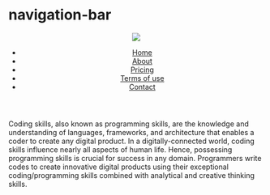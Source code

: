 # navigation-bar
<!DOCTYPE html>
<html>
    <head>
        <title>Navigation bar DEMO</title>
        <link rel="stylesheet" href="style.css">
    </head>
    <body>
        <header>
           <img src="https://codetheweb.blog/assets/img/icon2.png">
            <nav>
                <ul>
                    <li><a href="#">Home</a></li>
                    <li><a href="#">About</a></li>
                    <li><a href="#">Pricing</a></li>
                    <li><a href="#">Terms of use</a></li>
                    <li><a href="#">Contact</a></li>
                </ul>
            </nav>
        </header>
        <main>
            <p>Coding skills, also known as programming skills, are the knowledge and understanding of languages, frameworks, and architecture that enables a coder to create any digital product. In a digitally-connected world, coding skills influence nearly all aspects of human life. Hence, possessing programming skills is crucial for success in any domain. Programmers write codes to create innovative digital products using their exceptional coding/programming skills combined with analytical and creative thinking skills.</p>
        </main>
    </body>
</html>
